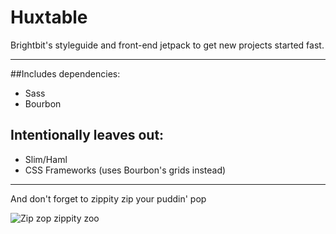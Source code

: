 # Huxtable
Brightbit's styleguide and front-end jetpack to get new projects started fast.

---

##Includes dependencies:
* Sass
* Bourbon

## Intentionally leaves out:
* Slim/Haml
* CSS Frameworks (uses Bourbon's grids instead)

----

And don't forget to zippity zip your puddin' pop

![Zip zop zippity zoo](http://blog.urbanoutfitters.com/files/cosby_sweaters.jpg)
